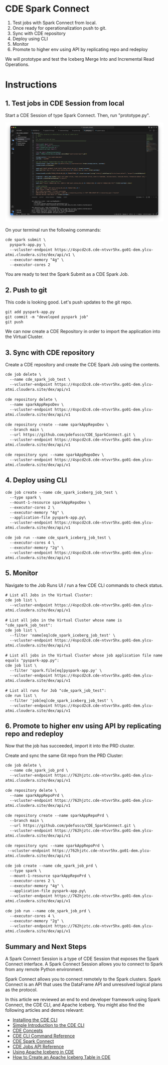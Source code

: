 # CDE Spark Connect

1. Test jobs with Spark Connect from local.  
2. Once ready for operationalization push to git.
3. Sync with CDE repository
4. Deploy using CLI
5. Monitor
6. Promote to higher env using API by replicating repo and redeploy

We will prototype and test the Iceberg Merge Into and Incremental Read Operations.

# Instructions

## 1. Test jobs in CDE Session from local

Start a CDE Session of type Spark Connect. Then, run "prototype.py".

![alt text](img/cde_spark_connect_vscode.png)

On your terminal run the following commands:

```
cde spark submit \
  pyspark-app.py \
  --vcluster-endpoint https://4spcd2c8.cde-ntvvr5hx.go01-dem.ylcu-atmi.cloudera.site/dex/api/v1 \
  --executor-memory "4g" \
  --executor-cores 2
```

You are ready to test the Spark Submit as a CDE Spark Job.

## 2. Push to git

This code is looking good. Let's push updates to the git repo.

```
git add pyspark-app.py
git commit -m "developed pyspark job"
git push
```

We can now create a CDE Repository in order to import the application into the Virtual Cluster.

## 3. Sync with CDE repository

Create a CDE repository and create the CDE Spark Job using the contents.

```
cde job delete \
  --name cde_spark_job_test \
  --vcluster-endpoint https://4spcd2c8.cde-ntvvr5hx.go01-dem.ylcu-atmi.cloudera.site/dex/api/v1

cde repository delete \
  --name sparkAppRepoDev \
  --vcluster-endpoint https://4spcd2c8.cde-ntvvr5hx.go01-dem.ylcu-atmi.cloudera.site/dex/api/v1

cde repository create --name sparkAppRepoDev \
  --branch main \
  --url https://github.com/pdefusco/CDE_SparkConnect.git \
  --vcluster-endpoint https://4spcd2c8.cde-ntvvr5hx.go01-dem.ylcu-atmi.cloudera.site/dex/api/v1

cde repository sync --name sparkAppRepoDev \
  --vcluster-endpoint https://4spcd2c8.cde-ntvvr5hx.go01-dem.ylcu-atmi.cloudera.site/dex/api/v1
```

## 4. Deploy using CLI

```
cde job create --name cde_spark_iceberg_job_test \
  --type spark \
  --mount-1-resource sparkAppRepoDev \
  --executor-cores 2 \
  --executor-memory "4g" \
  --application-file pyspark-app.py\
  --vcluster-endpoint https://4spcd2c8.cde-ntvvr5hx.go01-dem.ylcu-atmi.cloudera.site/dex/api/v1

cde job run --name cde_spark_iceberg_job_test \
  --executor-cores 4 \
  --executor-memory "2g" \
  --vcluster-endpoint https://4spcd2c8.cde-ntvvr5hx.go01-dem.ylcu-atmi.cloudera.site/dex/api/v1
```

## 5. Monitor

Navigate to the Job Runs UI / run a few CDE CLI commands to check status.

```
# List all Jobs in the Virtual Cluster:
cde job list \
  --vcluster-endpoint https://4spcd2c8.cde-ntvvr5hx.go01-dem.ylcu-atmi.cloudera.site/dex/api/v1

# List all jobs in the Virtual Cluster whose name is "cde_spark_job_test":
cde job list \
  --filter 'name[eq]cde_spark_iceberg_job_test' \
  --vcluster-endpoint https://4spcd2c8.cde-ntvvr5hx.go01-dem.ylcu-atmi.cloudera.site/dex/api/v1

# List all jobs in the Virtual Cluster whose job application file name equals "pyspark-app.py":
cde job list \
  --filter 'spark.file[eq]pyspark-app.py' \
  --vcluster-endpoint https://4spcd2c8.cde-ntvvr5hx.go01-dem.ylcu-atmi.cloudera.site/dex/api/v1

# List all runs for Job "cde_spark_job_test":
cde run list \
  --filter 'job[eq]cde_spark_iceberg_job_test' \
  --vcluster-endpoint https://4spcd2c8.cde-ntvvr5hx.go01-dem.ylcu-atmi.cloudera.site/dex/api/v1
```

## 6. Promote to higher env using API by replicating repo and redeploy

Now that the job has succeeded, import it into the PRD cluster.

Create and sync the same Git repo from the PRD Cluster:

```
cde job delete \
  --name cde_spark_job_prd \
  --vcluster-endpoint https://762hjztc.cde-ntvvr5hx.go01-dem.ylcu-atmi.cloudera.site/dex/api/v1

cde repository delete \
  --name sparkAppRepoPrd \
  --vcluster-endpoint https://762hjztc.cde-ntvvr5hx.go01-dem.ylcu-atmi.cloudera.site/dex/api/v1

cde repository create --name sparkAppRepoPrd \
  --branch main \
  --url https://github.com/pdefusco/CDE_SparkConnect.git \
  --vcluster-endpoint https://762hjztc.cde-ntvvr5hx.go01-dem.ylcu-atmi.cloudera.site/dex/api/v1

cde repository sync --name sparkAppRepoPrd \
 --vcluster-endpoint https://762hjztc.cde-ntvvr5hx.go01-dem.ylcu-atmi.cloudera.site/dex/api/v1

cde job create --name cde_spark_job_prd \
  --type spark \
  --mount-1-resource sparkAppRepoPrd \
  --executor-cores 2 \
  --executor-memory "4g" \
  --application-file pyspark-app.py\
  --vcluster-endpoint https://762hjztc.cde-ntvvr5hx.go01-dem.ylcu-atmi.cloudera.site/dex/api/v1

cde job run --name cde_spark_job_prd \
  --executor-cores 4 \
  --executor-memory "2g" \
  --vcluster-endpoint https://762hjztc.cde-ntvvr5hx.go01-dem.ylcu-atmi.cloudera.site/dex/api/v1
```

## Summary and Next Steps

A Spark Connect Session is a type of CDE Session that exposes the Spark Connect interface. A Spark Connect Session allows you to connect to Spark from any remote Python environment.

Spark Connect allows you to connect remotely to the Spark clusters. Spark Connect is an API that uses the DataFrame API and unresolved logical plans as the protocol.

In this article we reviewed an end to end developer framework using Spark Connect, the CDE CLI, and Apache Iceberg. You might also find the following articles and demos relevant:

* [Installing the CDE CLI](https://docs.cloudera.com/data-engineering/cloud/cli-access/topics/cde-cli.html)
* [Simple Introduction to the CDE CLI](https://github.com/pdefusco/CDE_CLI_Simple)
* [CDE Concepts](https://docs.cloudera.com/data-engineering/cloud/cli-access/topics/cde-cli-concepts.html)
* [CDE CLI Command Reference](https://docs.cloudera.com/data-engineering/cloud/cli-access/topics/cde-cli-reference.html)
* [CDE Spark Connect](https://docs.cloudera.com/data-engineering/cloud/spark-connect-sessions/topics/cde-spark-connect-session.html)
* [CDE Jobs API Reference](https://docs.cloudera.com/data-engineering/cloud/jobs-rest-api-reference/index.html)
* [Using Apache Iceberg in CDE](https://docs.cloudera.com/data-engineering/cloud/manage-jobs/topics/cde-using-iceberg.html)
* [How to Create an Apache Iceberg Table in CDE](https://community.cloudera.com/t5/Community-Articles/How-to-Create-an-Iceberg-Table-with-PySpark-in-Cloudera-Data/ta-p/394800)
